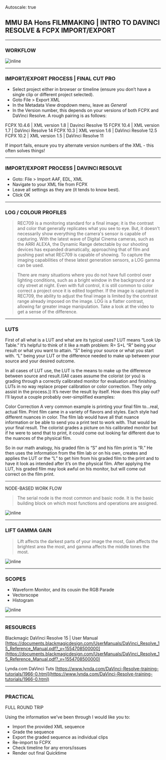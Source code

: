 Autoscale: true

## MMU BA Hons FILMMAKING | INTRO TO DAVINCI RESOLVE & FCPX IMPORT/EXPORT

---

### WORKFLOW

![inline](https://dl.dropboxusercontent.com/s/ta3d9z5li2wgbap/Screenshot%202018-01-18%2008.21.21.png?dl=0)

---

### IMPORT/EXPORT PROCESS | FINAL CUT PRO

- Select project either in browser or timeline (ensure you don’t have a single clip or different project selected).
- Goto File > Export XML
- In the Metadata View dropdown menu, leave as *General*
- In the Version number, this depends on your versions of both FCPX and DaVinci Resolve. A rough pairing is as follows:

FCPX 10.4.6 | XML version 1.8 | Davinci Resolve 15
FCPX 10.4 | XML version 1.7 | DaVinci Resolve 14
FCPX 10.3 | XML version 1.6 | DaVinci Resolve 12.5
FCPX 10.2 | XML version 1.5 | DaVinci Resolve 11

If import fails, ensure you try alternate version numbers of the XML - this often solves things!

---

### IMPORT/EXPORT PROCESS | DAVINCI RESOLVE

- Goto: File > Import AAF, EDL, XML
- Navigate to your XML file from FCPX
- Leave all settings as they are (it tends to know best).
- Click OK

---

### LOG / COLOUR PROFILES

> REC709 is a monitoring standard for a final image; it is the contrast and color that generally replicates what you see to eye. But, it doesn't necessarily show everything the camera's sensor is capable of capturing. With the latest wave of Digital Cinema cameras, such as the ARRI ALEXA, the Dynamic Range detectable by our shooting devices has expanded dramatically, approaching that of film and pushing past what REC709 is capable of showing. To capture the imaging capabilities of these latest generation sensors, a LOG gamma can be used.


> There are many situations where you do not have full control over lighting conditions, such as a bright window in the background or a city street at night. Even with full control, it is still common to color correct a project once it is edited together. If the image is captured in REC709, the ability to adjust the final image is limited by the contrast range already imposed on the image. LOG is a flatter contrast, allowing far greater image manipulation. Take a look at the video to get a sense of the difference.

---

### LUTS

First of all what is a LUT and what are its typical uses?
LUT means “Look Up Table.” It’s helpful to think of it like a math problem: R= S+L
“R” being your result or what you want to attain.
“S” being your source or what you start with.
“L” being your LUT or the difference needed to make up between your source and your desired outcome.

In all cases of LUT use, the LUT is the means to make up the difference between source and result.((All cases assume the colorist (or you) is grading through a correctly calibrated monitor for evaluation and finishing. LUTs in no way replace proper calibration or color correction. They only assist in the process.)) It’s never the result by itself. How does this play out? I’ll layout a couple probably over-simplified examples:

Color Correction
A very common example is printing your final film to…real, actual film. Print film came in a variety of flavors and styles. Each style had different nuances in color. The film lab would have all that nuance information or be able to send you a print test to work with. That would be your final result. The colorist grades a picture on his calibrated monitor but if he were to send that to print, it could come out looking far different due to the nuances of the physical film.

So in our math analogy, his graded film is “S” and his film print is “R.” He then uses the information from the film lab or on his own, creates and applies the LUT or the “L” to get him from his graded film to the print and to have it look as intended after it’s on the physical film. After applying the LUT, his graded film may look awful on his monitor, but will come out correct on the film print.

---

NODE-BASED WORK FLOW



> The serial node is the most common and basic node. It is the basic building block on which most functions and operations are assigned.



![inline](https://dl.dropboxusercontent.com/s/psdimxuk0keapem/Screenshot%202018-01-24%2016.22.41.png?dl=0)

---

### LIFT GAMMA GAIN

>  Lift affects the darkest parts of your image the most, Gain affects the brightest area the most, and gamma affects the middle tones the most.


![inline](https://dl.dropboxusercontent.com/s/jtqp94lkivb0ud4/Screenshot%202018-01-24%2016.35.28.png?dl=0)

---

### SCOPES

- Waveform Monitor, and its cousin the RGB Parade
- Vectorscope
- Histogram

![inline](https://dl.dropboxusercontent.com/s/pvldrfo8tn1xs6p/Screenshot%202018-01-24%2016.14.33.png?dl=0)

---

### RESOURCES

Blackmagic DaVinci Resolve 15 | User Manual
[https://documents.blackmagicdesign.com/UserManuals/DaVinci_Resolve_15_Reference_Manual.pdf?_v=1554708500000](https://documents.blackmagicdesign.com/UserManuals/DaVinci_Resolve_15_Reference_Manual.pdf?_v=1554708500000)

Lynda.com DaVinci Tuts
[https://www.lynda.com/DaVinci-Resolve-training-tutorials/1966-0.html](https://www.lynda.com/DaVinci-Resolve-training-tutorials/1966-0.html)

---

### PRACTICAL

FULL ROUND TRIP

Using the information we've been through I would like you to:

- Import the provided XML sequence
- Grade the sequence
- Export the graded sequence as individual clips
- Re-import to FCPX
- Check timeline for any errors/issues
- Render out final Quicktime